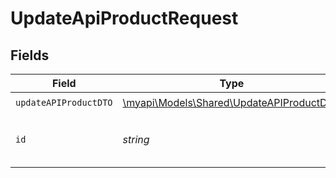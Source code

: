 # UpdateApiProductRequest


## Fields

| Field                                                                                  | Type                                                                                   | Required                                                                               | Description                                                                            | Example                                                                                |
| -------------------------------------------------------------------------------------- | -------------------------------------------------------------------------------------- | -------------------------------------------------------------------------------------- | -------------------------------------------------------------------------------------- | -------------------------------------------------------------------------------------- |
| `updateAPIProductDTO`                                                                  | [\myapi\Models\Shared\UpdateAPIProductDTO](../../models/shared/UpdateAPIProductDTO.md) | :heavy_check_mark:                                                                     | N/A                                                                                    |                                                                                        |
| `id`                                                                                   | *string*                                                                               | :heavy_check_mark:                                                                     | API product identifier                                                                 | d32d905a-ed33-46a3-a093-d8f536af9a8a                                                   |